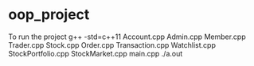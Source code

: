 # oop_project
To run the project
g++ -std=c++11 Account.cpp Admin.cpp Member.cpp Trader.cpp Stock.cpp Order.cpp Transaction.cpp Watchlist.cpp StockPortfolio.cpp StockMarket.cpp main.cpp
./a.out